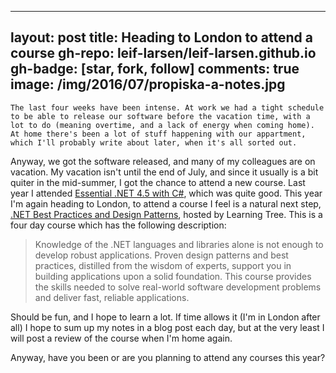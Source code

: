 
---
layout: post
title: Heading to London to attend a course
gh-repo: leif-larsen/leif-larsen.github.io
gh-badge: [star, fork, follow]
comments: true
image: /img/2016/07/propiska-a-notes.jpg
---
    
    The last four weeks have been intense. At work we had a tight schedule to be able to release our software before the vacation time, with a lot to do (meaning overtime, and a lack of energy when coming home). At home there's been a lot of stuff happening with our appartment, which I'll probably write about later, when it's all sorted out.

Anyway, we got the software released, and many of my colleagues are on vacation. My vacation isn't until the end of July, and since it usually is a bit quiter in the mid-summer, I got the chance to attend a new course. Last year I attended [Essential .NET 4.5 with C#](http://blog.leiflarsen.org/essential-net-4-5-with-c/), which was quite good. This year I'm again heading to London, to attend a course I feel is a natural next step, [.NET Best Practices and Design Patterns](https://www.learningtree.com/courses/511/net-best-practices-and-design-patterns/), hosted by Learning Tree. This is a four day course which has the following description:
>Knowledge of the .NET languages and libraries alone is not enough to develop robust applications. Proven design patterns and best practices, distilled from the wisdom of experts, support you in building applications upon a solid foundation. This course provides the skills needed to solve real-world software development problems and deliver fast, reliable applications.

Should be fun, and I hope to learn a lot. If time allows it (I'm in London after all) I hope to sum up my notes in a blog post each day, but at the very least I will post a review of the course when I'm home again.

Anyway, have you been or are you planning to attend any courses this year?